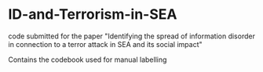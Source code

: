 # ID-and-Terrorism-in-SEA
code submitted for the paper "Identifying the spread of information disorder in connection to a terror attack in SEA and its social impact"

Contains the codebook used for manual labelling

